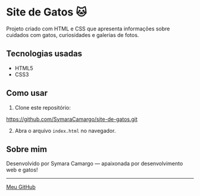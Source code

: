 # Site de Gatos 🐱

Projeto criado com HTML e CSS que apresenta informações sobre cuidados com gatos, curiosidades e galerias de fotos.

## Tecnologias usadas

- HTML5
- CSS3

## Como usar

1. Clone este repositório:

https://github.com/SymaraCamargo/site-de-gatos.git

2. Abra o arquivo `index.html` no navegador.

## Sobre mim

Desenvolvido por Symara Camargo — apaixonada por desenvolvimento web e gatos!

---

[Meu GitHub](https://github.com/SymaraCamargo)
